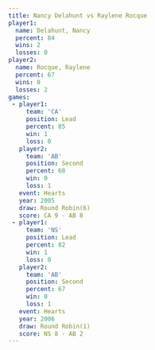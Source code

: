 ```yaml
---
title: Nancy Delahunt vs Raylene Rocque
player1:               
  name: Delahunt, Nancy
  percent: 84          
  wins: 2              
  losses: 0            
player2:               
  name: Rocque, Raylene
  percent: 67          
  wins: 0              
  losses: 2            
games:
 - player1:        
     team: 'CA'    
     position: Lead
     percent: 85   
     win: 1        
     loss: 0       
   player2:          
     team: 'AB'      
     position: Second
     percent: 68     
     win: 0          
     loss: 1         
   event: Hearts       
   year: 2005          
   draw: Round Robin(6)
   score: CA 9 - AB 8  
 - player1:        
     team: 'NS'    
     position: Lead
     percent: 82   
     win: 1        
     loss: 0       
   player2:          
     team: 'AB'      
     position: Second
     percent: 67     
     win: 0          
     loss: 1         
   event: Hearts       
   year: 2006          
   draw: Round Robin(1)
   score: NS 8 - AB 2  
---
```

